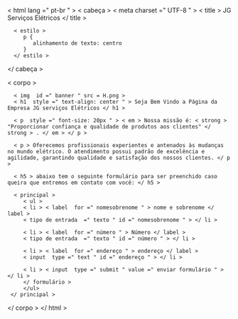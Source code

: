 <!DOCTYPE html >
< html  lang =" pt-br " >
   < cabeça >
      < meta  charset =" UTF-8 " >
      < title > JG Serviços Elétricos </ title >

      < estilo >
         p {
            alinhamento de texto: centro
         }
      </ estilo >
   </ cabeça >

   < corpo >

      < img  id =" banner " src = H.png >
      < h1  style =" text-align: center " > Seja Bem Vindo a Página da Empresa JG serviços Elétricos </ h1 >

      < p  style =" font-size: 20px " > < em > Nossa missão é: < strong > "Proporcionar confiança e qualidade de produtos aos clientes" </ strong > . </ em > </ p >

      < p > Oferecemos profissionais experientes e antenados às mudanças no mundo elétrico. O atendimento possui padrão de excelência e agilidade, garantindo qualidade e satisfação dos nossos clientes. </ p >

      < h5 > abaixo tem o seguinte formulário para ser preenchido caso queira que entremos em contato com você: </ h5 >

      < principal >
         < ul >
         < li > < label  for =" nomesobrenome " > nome e sobrenome </ label >
         < tipo de entrada  =" texto " id =" nomesobrenome " > </ li >

         < li > < label  for =" número " > Número </ label >
         < tipo de entrada  =" texto " id =" número " > </ li >

         < li > < label  for =" endereço " > endereço </ label >
         < input  type =" text " id =" endereço " > </ li >

         < li > < input  type =" submit " value =" enviar formulário " > </ li >
         </ formulário >
         </ul>​​
     </ principal >
   </ corpo >
</ html >
